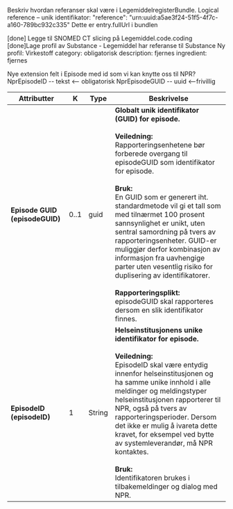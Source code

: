 




Beskriv hvordan referanser skal være i LegemiddelregisterBundle.
Logical reference – unik identifikator:
"reference": "urn:uuid:a5ae3f24-51f5-4f7c-a160-789bc932c335"
Dette er entry.fullUrl i bundlen


[done] Legge til SNOMED CT slicing på  Legemiddel.code.coding
[done]Lage profil av Substance - Legemiddel har referanse til Substance
        Ny profil:  Virkestoff
        category: obligatorisk
        description: fjernes
        ingredient: fjernes


Nye extension felt i Episode med id som vi kan knytte oss til NPR?
NprEpisodeID   -- tekst  <-- obligatorisk 
NprEpisodeGUID -- uuid  <--frivillig


| Attributter                      | K   | Type   | Beskrivelse |
|----------------------------------|-----|--------|-------------|
| **Episode GUID (episodeGUID)**   | 0..1 | guid  | **Globalt unik identifikator (GUID) for episode.**<br><br>**Veiledning:**<br>Rapporteringsenhetene bør forberede overgang til episodeGUID som identifikator for episode.<br><br>**Bruk:**<br>En GUID som er generert iht. standardmetode vil gi et tall som med tilnærmet 100 prosent sannsynlighet er unikt, uten sentral samordning på tvers av rapporteringsenheter. GUID-er muliggjør derfor kombinasjon av informasjon fra uavhengige parter uten vesentlig risiko for duplisering av identifikatorer.<br><br>**Rapporteringsplikt:**<br>episodeGUID skal rapporteres dersom en slik identifikator finnes. |
| **EpisodeID (episodeID)**        | 1   | String | **Helseinstitusjonens unike identifikator for episode.**<br><br>**Veiledning:**<br>EpisodeID skal være entydig innenfor helseinstitusjonen og ha samme unike innhold i alle meldinger og meldingstyper helseinstitusjonen rapporterer til NPR, også på tvers av rapporteringsperioder. Dersom det ikke er mulig å ivareta dette kravet, for eksempel ved bytte av systemleverandør, må NPR kontaktes.<br><br>**Bruk:**<br>Identifikatoren brukes i tilbakemeldinger og dialog med NPR. |

